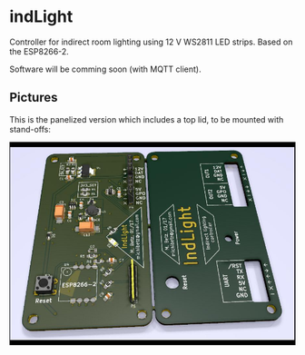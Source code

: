 # indLight
Controller for indirect room lighting using 12 V WS2811 LED strips. Based on the ESP8266-2.

Software will be comming soon (with MQTT client).

## Pictures

This is the panelized version which includes a top lid, to be mounted with stand-offs:

![Top side](pcb/indLight5.jpg)


